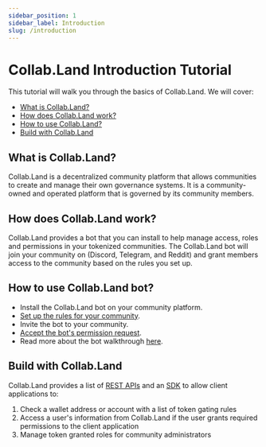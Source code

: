 ```yaml
---
sidebar_position: 1
sidebar_label: Introduction
slug: /introduction
---
```


# Collab.Land Introduction Tutorial

This tutorial will walk you through the basics of Collab.Land. We will cover:

- [What is Collab.Land?](#what-is-collabland)
- [How does Collab.Land work?](#how-does-collabland-work)
- [How to use Collab.Land?](#how-to-use-collabland)
- [Build with Collab.Land](#build-with-collabland)

## What is Collab.Land?

Collab.Land is a decentralized community platform that allows communities to create and manage their own governance systems. It is a community-owned and operated platform that is governed by its community members.

## How does Collab.Land work?

Collab.Land provides a bot that you can install to help manage access, roles and permissions in your tokenized communities. The Collab.Land bot will join your community on (Discord, Telegram, and Reddit) and grant members access to the community based on the rules you set up.

## How to use Collab.Land bot?

- Install the Collab.Land bot on your community platform.
- [Set up the rules for your community](https://collabland.freshdesk.com/support/solutions/articles/70000626250-create-token-granted-role-tgr-in-collab-land-command-center).
- Invite the bot to your community.
- [Accept the bot's permission request](https://collabland.freshdesk.com/support/solutions/articles/70000626283-required-permissions-for-collab-land-bot-in-discord).
- Read more about the bot walkthrough [here](https://collabland.freshdesk.com/support/solutions/folders/70000030662).

## Build with Collab.Land

Collab.Land provides a list of [REST APIs](../docs/downstream-integrations/api/) and an [SDK](../docs/downstream-integrations/sdk/) to allow client applications to:

1. Check a wallet address or account with a list of token gating rules
2. Access a user's information from Collab.Land if the user grants required permissions to the client application
3. Manage token granted roles for community administrators
